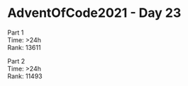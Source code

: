 # AdventOfCode2021 - Day 23  
  
Part 1  
Time: >24h         
Rank: 13611                      

Part 2  
Time: >24h            
Rank: 11493            
  
